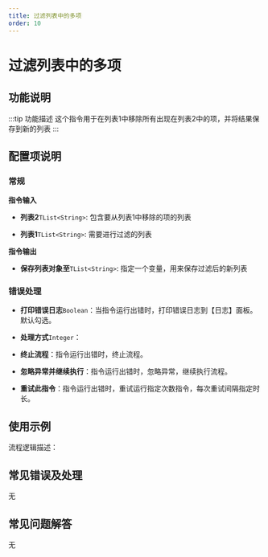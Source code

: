 ```yaml
---
title: 过滤列表中的多项
order: 10
---
```


# 过滤列表中的多项

## 功能说明

:::tip 功能描述
这个指令用于在列表1中移除所有出现在列表2中的项，并将结果保存到新的列表
:::

## 配置项说明

### 常规

**指令输入**

- **列表2**`TList<String>`: 包含要从列表1中移除的项的列表

- **列表1**`TList<String>`: 需要进行过滤的列表


**指令输出**

- **保存列表对象至**`TList<String>`: 指定一个变量，用来保存过滤后的新列表

### 错误处理

- **打印错误日志**`Boolean`：当指令运行出错时，打印错误日志到【日志】面板。默认勾选。

- **处理方式**`Integer`：

 - **终止流程**：指令运行出错时，终止流程。

 - **忽略异常并继续执行**：指令运行出错时，忽略异常，继续执行流程。

 - **重试此指令**：指令运行出错时，重试运行指定次数指令，每次重试间隔指定时长。

## 使用示例

流程逻辑描述：

## 常见错误及处理

无

## 常见问题解答

无

